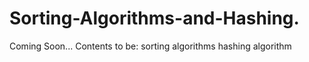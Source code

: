 # Sorting-Algorithms-and-Hashing.
Coming Soon...
Contents to be:
  sorting algorithms 
  hashing algorithm
